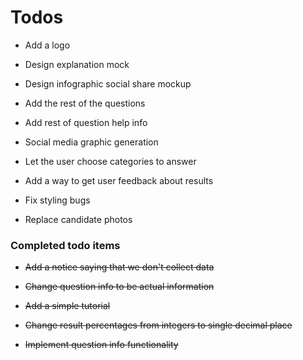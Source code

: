 # Todos

* Add a logo

* Design explanation mock

* Design infographic social share mockup

* Add the rest of the questions

* Add rest of question help info

* Social media graphic generation

* Let the user choose categories to answer

* Add a way to get user feedback about results

* Fix styling bugs

* Replace candidate photos

### Completed todo items

* <del> Add a notice saying that we don't collect data

* <del> Change question info to be actual information

* <del> Add a simple tutorial

* <del> Change result percentages from integers to single decimal place

* <del>Implement question info functionality
